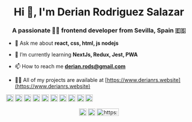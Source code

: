 <h1 align="center">Hi 👋, I'm Derian Rodriguez Salazar</h1> 
<h3 align="center">A passionate 👨‍💻 frontend developer from Sevilla, Spain 🇪🇸</h3>

- 💬 Ask me about **react, css, html, js nodejs**

- 🌱 I’m currently learning **NextJs, Redux, Jest, PWA**

- 📫 How to reach me **derian.rods@gmail.com**

- 👨‍💻 All of my projects are available at [https://www.derianrs.website](https://www.derianrs.website)

<p align="left"><img src="https://devicons.github.io/devicon/devicon.git/icons/vuejs/vuejs-original-wordmark.svg" alt="vuejs" width="20" height="20"/> <img src="https://devicons.github.io/devicon/devicon.git/icons/react/react-original-wordmark.svg" alt="react" width="20" height="20"/> <img src="https://devicons.github.io/devicon/devicon.git/icons/bootstrap/bootstrap-plain.svg" alt="bootstrap" width="20" height="20"/> <img src="https://devicons.github.io/devicon/devicon.git/icons/css3/css3-original-wordmark.svg" alt="css3" width="20" height="20"/> <img src="https://devicons.github.io/devicon/devicon.git/icons/html5/html5-original-wordmark.svg" alt="html5" width="20" height="20"/> <img src="https://devicons.github.io/devicon/devicon.git/icons/javascript/javascript-original.svg" alt="javascript" width="20" height="20"/> <img src="https://devicons.github.io/devicon/devicon.git/icons/sass/sass-original.svg" alt="sass" width="20" height="20"/> <img src="https://devicons.github.io/devicon/devicon.git/icons/nodejs/nodejs-original-wordmark.svg" alt="nodejs" width="20" height="20"/> <img src="https://devicons.github.io/devicon/devicon.git/icons/nginx/nginx-original.svg" alt="nginx" width="20" height="20"/> <img src="https://devicons.github.io/devicon/devicon.git/icons/linux/linux-original.svg" alt="linux" width="20" height="20"/></p><p align="center">
<a href="https://twitter.com/Derian05225000" target="blank"><img align="center" src="https://cdn.jsdelivr.net/npm/simple-icons@3.0.1/icons/twitter.svg" alt="https://twitter.com/derian05225000" height="20" width="20" /></a>
<a href="https://www.linkedin.com/in/derian-salazar-215b50138/" target="blank"><img align="center" src="https://cdn.jsdelivr.net/npm/simple-icons@3.0.1/icons/linkedin.svg" alt="https://www.linkedin.com/in/derian-salazar-215b50138/" height="20" width="20" /></a>
<a href="https://www.frontendmentor.io/profile/derian-rods" target="blank"><img align="center" src="https://www.frontendmentor.io/static/images/logo-desktop.svg" alt="https://www.frontendmentor.io/static/images/logo-desktop.svg" height="20" width="60" /></a>
</p>
